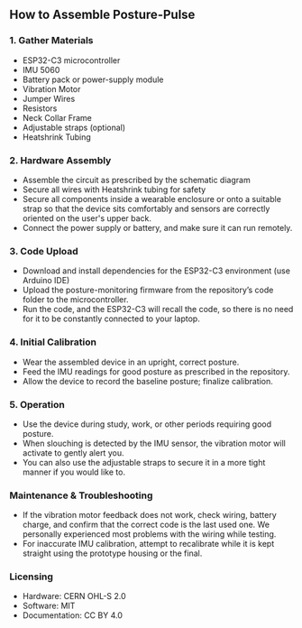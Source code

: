 ## How to Assemble Posture-Pulse
### 1. Gather Materials
- ESP32-C3 microcontroller
- IMU 5060
- Battery pack or power-supply module
- Vibration Motor
- Jumper Wires
- Resistors
- Neck Collar Frame
- Adjustable straps (optional)
- Heatshrink Tubing

### 2. Hardware Assembly
- Assemble the circuit as prescribed by the schematic diagram
- Secure all wires with Heatshrink tubing for safety
- Secure all components inside a wearable enclosure or onto a suitable strap so that the device sits comfortably and sensors are correctly oriented on the user's upper back.
- Connect the power supply or battery, and make sure it can run remotely.

### 3. Code Upload
- Download and install dependencies for the ESP32-C3 environment (use Arduino IDE)
- Upload the posture-monitoring firmware from the repository’s code folder to the microcontroller.
- Run the code, and the ESP32-C3 will recall the code, so there is no need for it to be constantly connected to your laptop.

### 4. Initial Calibration
- Wear the assembled device in an upright, correct posture.
- Feed the IMU readings for good posture as prescribed in the repository.
- Allow the device to record the baseline posture; finalize calibration.

### 5. Operation
- Use the device during study, work, or other periods requiring good posture.
- When slouching is detected by the IMU sensor, the vibration motor will activate to gently alert you.
- You can also use the adjustable straps to secure it in a more tight manner if you would like to.

### Maintenance & Troubleshooting
- If the vibration motor feedback does not work, check wiring, battery charge, and confirm that the correct code is the last used one. We personally experienced most problems with the wiring while testing.
- For inaccurate IMU calibration, attempt to recalibrate while it is kept straight using the prototype housing or the final.

### Licensing
- Hardware: CERN OHL-S 2.0
- Software: MIT
- Documentation: CC BY 4.0

